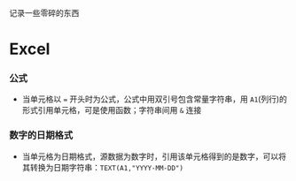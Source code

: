 记录一些零碎的东西

# Excel

### 公式

* 当单元格以 `=` 开头时为公式，公式中用双引号包含常量字符串，用  `A1`(列行)的形式引用单元格，可是使用函数；字符串间用 `&` 连接

### 数字的日期格式

* 当单元格为日期格式，源数据为数字时，引用该单元格得到的是数字，可以将其转换为日期字符串：`TEXT(A1,"YYYY-MM-DD")`